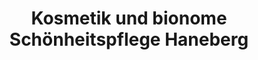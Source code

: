 ---
title: "Kosmetik und bionome Schönheitspflege Haneberg"
url: /leer-ostfriesland/kosmetik-und-bionome-schoenheitspflege-haneberg/
shop: Kosmetik
---